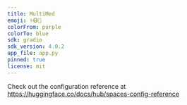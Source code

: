 ```yaml
---
title: MultiMed
emoji: ⚕️😷🦠
colorFrom: purple
colorTo: blue
sdk: gradio
sdk_version: 4.0.2
app_file: app.py
pinned: true
license: mit
---
```


Check out the configuration reference at https://huggingface.co/docs/hub/spaces-config-reference